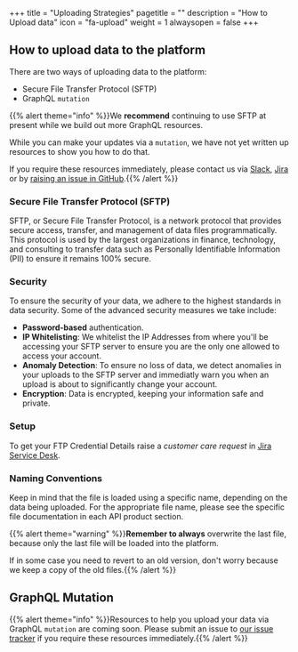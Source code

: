 +++
title = "Uploading Strategies"
pagetitle = ""
description = "How to Upload data"
icon = "fa-upload"
weight = 1
alwaysopen = false
+++

## How to upload data to the platform

There are two ways of uploading data to the platform:

* Secure File Transfer Protocol (SFTP)
* GraphQL `mutation`

{{% alert theme="info" %}}We **recommend** continuing to use SFTP at present while we build out more GraphQL resources. 

While you can make your updates via a `mutation`, we have not yet written up resources to show you how to do that. 

If you require these resources immediately, please contact us via <a href="https://slack.travelgatex.com/">Slack</a>, <a href="https://xmltravelgate.atlassian.net/servicedesk/customer/portal/7">Jira</a> or by <a href="https://github.com/travelgateX/Issue-tracker">raising an issue in GitHub</a>.{{% /alert %}}

### Secure File Transfer Protocol (SFTP)

SFTP, or Secure File Transfer Protocol, is a network protocol that provides secure access, transfer, and management of data files programmatically. This protocol is used by the largest organizations in finance, technology, and consulting to transfer data such as Personally Identifiable Information (PII) to ensure it remains 100% secure.

### Security

To ensure the security of your data, we adhere to the highest standards in data security. Some of the advanced security measures we take include:

* **Password-based** authentication.
* **IP Whitelisting**: We whitelist the IP Addresses from where you'll be accessing your SFTP server to ensure you are the only one allowed to access your account.
* **Anomaly Detection**: To ensure no loss of data, we detect anomalies in your uploads to the SFTP server and immediatly warn you when an upload is about to significantly change your account.
* **Encryption**: Data is encrypted, keeping your information safe and private.

### Setup

To get your FTP Credential Details raise a _customer care request_ in [Jira Service Desk](https://xmltravelgate.atlassian.net/servicedesk/customer/portal/7).

### Naming Conventions

Keep in mind that the file is loaded using a specific name, depending on the data being uploaded. For the appropriate file name, please see the specific file documentation in each API product section.
 
{{% alert theme="warning" %}}**Remember to always** overwrite the last file, because only the last file will be loaded into the platform. 

If in some case you need to revert to an old version, don't worry because we keep a copy of the old files.{{% /alert %}}


## GraphQL Mutation

{{% alert theme="info" %}}Resources to help you upload your data via GraphQL `mutation` are coming soon. 
Please submit an issue to <a href="https://github.com/travelgateX/Issue-tracker">our issue tracker</a> if you require these resources immediately.{{% /alert %}}

